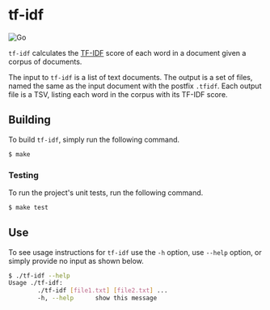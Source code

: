 # tf-idf
![Go](https://github.com/mweiden/tf-idf/workflows/Go/badge.svg?branch=master)

`tf-idf` calculates the [TF-IDF](https://en.wikipedia.org/wiki/Tf%E2%80%93idf) score of each word in a document given a corpus of documents.

The input to `tf-idf` is a list of text documents. The output is a set of files, named the same as the input document with the postfix `.tfidf`. Each output file is a TSV, listing each word in the corpus with its TF-IDF score.

## Building

To build `tf-idf`, simply run the following command.

```bash
$ make
```

### Testing

To run the project's unit tests, run the following command.

```bash
$ make test
```

## Use

To see usage instructions for `tf-idf` use the `-h` option, use `--help` option, or simply provide no input as shown below.

```bash
$ ./tf-idf --help
Usage ./tf-idf:
        ./tf-idf [file1.txt] [file2.txt] ...
        -h, --help      show this message
```
